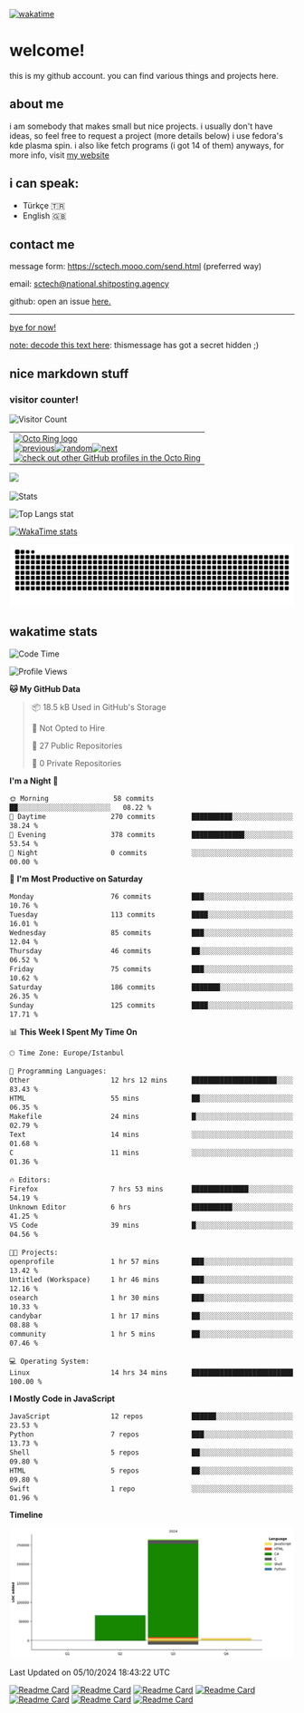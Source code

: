 [![wakatime](https://wakatime.com/badge/user/7dfbf33e-5d18-47f8-a436-063b5f5bece2.svg)](https://wakatime.com/@7dfbf33e-5d18-47f8-a436-063b5f5bece2)
# welcome!
this is my github account. you can find various things and projects here.
## about me
i am somebody that makes small but nice projects. i usually don't have ideas, so feel free to request a project (more details below)
i use fedora's kde plasma spin. i also like fetch programs (i got 14 of them)
anyways, for more info, visit <a href="https://sctech.mooo.com">my website</a>
## i can speak:
- Türkçe 🇹🇷
- English 🇬🇧
## contact me
message form: https://sctech.mooo.com/send.html (preferred way)

email: sctech@national.shitposting.agency

github: open an issue <a href="https://github.com/sctech-tr/issues">here.</here>
<hr>
bye for now!

note: decode this text <a href="https://mariluu.hehe.moe/labrats/m/secretstorer">here</a>: t​‌‌​‌‌‌​h​‌‌​​‌​‌i​‌‌‌​‌‌​s​‌‌​​‌​‌ ​‌‌‌​​‌​m​​‌​​​​​e​‌‌​​‌‌‌s​‌‌​‌‌‌‌s​‌‌​‌‌‌​a​‌‌​‌‌‌​g​‌‌​​​​‌e​​‌​​​​​ ​‌‌​​‌‌‌h​‌‌​‌​​‌a​‌‌‌​‌‌​s​‌‌​​‌​‌ ​​‌​​​​​g​‌‌‌‌​​‌o​‌‌​‌‌‌‌t​‌‌‌​‌​‌ ​​‌​​​​​a​‌‌‌​‌​‌ ​‌‌‌​​​​s​‌‌‌​​​​ecret hidden ;)

## nice markdown stuff
### visitor counter!
![Visitor Count](https://profile-counter.glitch.me/sctech-tr/count.svg)

<table><tbody><tr><td><a href="https://octo-ring.com/"><img src="https://octo-ring.com/static/img/widget/top.png" width="99%" alt="Octo Ring logo" align="top"></a><br><a href="https://octo-ring.com/p/sctech-tr/prev"><img src="https://octo-ring.com/static/img/widget/prev.png" width="33%" alt="previous" align="top" title="previous profile"></a><a href="https://octo-ring.com/p/sctech-tr/random"><img src="https://octo-ring.com/static/img/widget/random.png" width="33%" alt="random" align="top" title="random profile"></a><a href="https://octo-ring.com/p/sctech-tr/next"><img src="https://octo-ring.com/static/img/widget/next.png" width="33%" alt="next" align="top" title="next profile"></a><br><a href="https://octo-ring.com/"><img src="https://octo-ring.com/static/img/widget/bottom.png" width="99%" alt="check out other GitHub profiles in the Octo Ring" align="top"></a></td></tr></tbody></table>

<img src="https://github-profile-trophy.vercel.app/?username=sctech-tr&theme=discord&no-bg=false" />

![Stats](https://github-readme-stats.vercel.app/api?username=sctech-tr&show_icons=true&theme=synthwave&show=reviews,discussions_started,discussions_answered,prs_merged,prs_merged_percentage)

![Top Langs stat](https://github-readme-stats.vercel.app/api/top-langs/?username=sctech-tr&layout=compact&langs_count=12&theme=synthwave)

[![WakaTime stats](https://github-readme-stats.vercel.app/api/wakatime?username=sctech_tr&layout=compact&theme=synthwave)](https://github.com/anuraghazra/github-readme-stats)

<img src="https://raw.githubusercontent.com/sctech-tr/sctech-tr/output/snake.svg" alt="Snake animation" />

## wakatime stats
<!--START_SECTION:waka-->
![Code Time](http://img.shields.io/badge/Code%20Time-74%20hrs%2013%20mins-blue)

![Profile Views](http://img.shields.io/badge/Profile%20Views-3-blue)

**🐱 My GitHub Data** 

> 📦 18.5 kB Used in GitHub's Storage 
 > 
> 🚫 Not Opted to Hire
 > 
> 📜 27 Public Repositories 
 > 
> 🔑 0 Private Repositories 
 > 
**I'm a Night 🦉** 

```text
🌞 Morning                58 commits          ██░░░░░░░░░░░░░░░░░░░░░░░   08.22 % 
🌆 Daytime                270 commits         ██████████░░░░░░░░░░░░░░░   38.24 % 
🌃 Evening                378 commits         █████████████░░░░░░░░░░░░   53.54 % 
🌙 Night                  0 commits           ░░░░░░░░░░░░░░░░░░░░░░░░░   00.00 % 
```
📅 **I'm Most Productive on Saturday** 

```text
Monday                   76 commits          ███░░░░░░░░░░░░░░░░░░░░░░   10.76 % 
Tuesday                  113 commits         ████░░░░░░░░░░░░░░░░░░░░░   16.01 % 
Wednesday                85 commits          ███░░░░░░░░░░░░░░░░░░░░░░   12.04 % 
Thursday                 46 commits          ██░░░░░░░░░░░░░░░░░░░░░░░   06.52 % 
Friday                   75 commits          ███░░░░░░░░░░░░░░░░░░░░░░   10.62 % 
Saturday                 186 commits         ███████░░░░░░░░░░░░░░░░░░   26.35 % 
Sunday                   125 commits         ████░░░░░░░░░░░░░░░░░░░░░   17.71 % 
```


📊 **This Week I Spent My Time On** 

```text
🕑︎ Time Zone: Europe/Istanbul

💬 Programming Languages: 
Other                    12 hrs 12 mins      █████████████████████░░░░   83.43 % 
HTML                     55 mins             ██░░░░░░░░░░░░░░░░░░░░░░░   06.35 % 
Makefile                 24 mins             █░░░░░░░░░░░░░░░░░░░░░░░░   02.79 % 
Text                     14 mins             ░░░░░░░░░░░░░░░░░░░░░░░░░   01.68 % 
C                        11 mins             ░░░░░░░░░░░░░░░░░░░░░░░░░   01.36 % 

🔥 Editors: 
Firefox                  7 hrs 53 mins       ██████████████░░░░░░░░░░░   54.19 % 
Unknown Editor           6 hrs               ██████████░░░░░░░░░░░░░░░   41.25 % 
VS Code                  39 mins             █░░░░░░░░░░░░░░░░░░░░░░░░   04.56 % 

🐱‍💻 Projects: 
openprofile              1 hr 57 mins        ███░░░░░░░░░░░░░░░░░░░░░░   13.42 % 
Untitled (Workspace)     1 hr 46 mins        ███░░░░░░░░░░░░░░░░░░░░░░   12.16 % 
osearch                  1 hr 30 mins        ███░░░░░░░░░░░░░░░░░░░░░░   10.33 % 
candybar                 1 hr 17 mins        ██░░░░░░░░░░░░░░░░░░░░░░░   08.88 % 
community                1 hr 5 mins         ██░░░░░░░░░░░░░░░░░░░░░░░   07.46 % 

💻 Operating System: 
Linux                    14 hrs 34 mins      █████████████████████████   100.00 % 
```

**I Mostly Code in JavaScript** 

```text
JavaScript               12 repos            ██████░░░░░░░░░░░░░░░░░░░   23.53 % 
Python                   7 repos             ███░░░░░░░░░░░░░░░░░░░░░░   13.73 % 
Shell                    5 repos             ██░░░░░░░░░░░░░░░░░░░░░░░   09.80 % 
HTML                     5 repos             ██░░░░░░░░░░░░░░░░░░░░░░░   09.80 % 
Swift                    1 repo              ░░░░░░░░░░░░░░░░░░░░░░░░░   01.96 % 
```



**Timeline**

![Lines of Code chart](https://raw.githubusercontent.com/sctech-tr/sctech-tr/main/assets/bar_graph.png)


 Last Updated on 05/10/2024 18:43:22 UTC
<!--END_SECTION:waka-->

[![Readme Card](https://github-readme-stats.vercel.app/api/pin/?username=sctech-tr&repo=nudo&theme=transparent)](https://github.com/sctech-tr/nudo)
[![Readme Card](https://github-readme-stats.vercel.app/api/pin/?username=sctech-tr&repo=statuspage&theme=transparent)](https://github.com/sctech-tr/statuspage)
[![Readme Card](https://github-readme-stats.vercel.app/api/pin/?username=sctech-tr&repo=osearch&theme=transparent)](https://github.com/sctech-tr/osearch)
[![Readme Card](https://github-readme-stats.vercel.app/api/pin/?username=sctech-tr&repo=wcalc&theme=transparent)](https://github.com/sctech-tr/wcalc)
[![Readme Card](https://github-readme-stats.vercel.app/api/pin/?username=sctech-tr&repo=giant-textbox&theme=transparent)](https://github.com/sctech-tr/giant-textbox)
[![Readme Card](https://github-readme-stats.vercel.app/api/pin/?username=sctech-tr&repo=turkiye-il-plakalari-py&theme=transparent)](https://github.com/sctech-tr/turkiye-il-plakalari-py)
[![Readme Card](https://github-readme-stats.vercel.app/api/pin/?username=sctech-tr&repo=tbct-wii&theme=transparent)](https://github.com/sctech-tr/tbct-wii)
